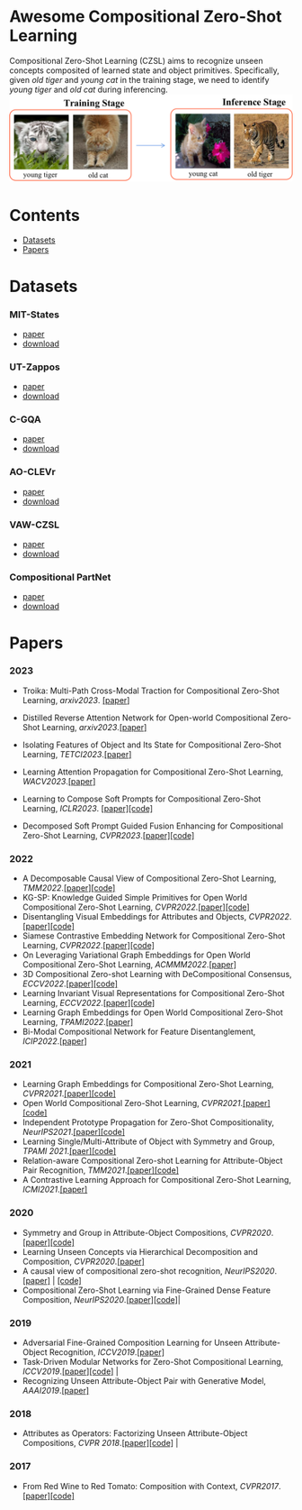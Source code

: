 # Awesome Compositional Zero-Shot Learning
Compositional Zero-Shot Learning (CZSL) aims to recognize unseen concepts composited of learned state and object primitives. Specifically, given *old tiger* and *young cat* in the training stage, we need to identify *young tiger* and *old cat* during inferencing. 
![CZSL](images/czsl.png)


# Contents

- [Datasets](#datasets)
- [Papers](#papers)


# Datasets
### MIT-States
* [paper](https://ieeexplore.ieee.org/stamp/stamp.jsp?tp=&arnumber=7298744)
* [download](http://web.mit.edu/phillipi/Public/states_and_transformations/index.html)

### UT-Zappos
* [paper](https://ieeexplore.ieee.org/stamp/stamp.jsp?tp=&arnumber=6909426)
* [download](https://vision.cs.utexas.edu/projects/finegrained/utzap50k/)

### C-GQA
* [paper](https://openaccess.thecvf.com/content/CVPR2021/papers/Naeem_Learning_Graph_Embeddings_for_Compositional_Zero-Shot_Learning_CVPR_2021_paper.pdf)
* [download](https://github.com/ExplainableML/czsl)


### AO-CLEVr
* [paper](https://proceedings.neurips.cc/paper/2020/hash/1010cedf85f6a7e24b087e63235dc12e-Abstract.html)
* [download](https://github.com/nv-research-israel/causal_comp)

### VAW-CZSL
* [paper](https://arxiv.org/pdf/2205.08536.pdf)
* [download](https://github.com/nirat1606/OADis)

### Compositional PartNet
* [paper](https://arxiv.org/pdf/2111.14673)
* [download](https://github.com/ferjad/3DCZSL)


#  Papers

### 2023
* Troika: Multi-Path Cross-Modal Traction for Compositional Zero-Shot Learning, *arxiv2023*. [[paper]](https://arxiv.org/pdf/2303.15230.pdf)

* Distilled Reverse Attention Network for Open-world Compositional Zero-Shot Learning, *arxiv2023*.[[paper]](https://arxiv.org/pdf/2303.00404.pdf)

* Isolating Features of Object and Its State for Compositional Zero-Shot Learning, *TETCI2023*.[[paper]](https://ieeexplore.ieee.org/document/10015197)


* Learning Attention Propagation for Compositional Zero-Shot Learning, *WACV2023*.[[paper]](https://openaccess.thecvf.com/content/WACV2023/papers/Khan_Learning_Attention_Propagation_for_Compositional_Zero-Shot_Learning_WACV_2023_paper.pdf)

* Learning to Compose Soft Prompts for Compositional Zero-Shot Learning, *ICLR2023*. [[paper]](https://arxiv.org/pdf/2204.03574.pdf)[[code]](https://github.com/BatsResearch/csp)

* Decomposed Soft Prompt Guided Fusion Enhancing for Compositional Zero-Shot Learning, *CVPR2023*.[[paper]](https://arxiv.org/pdf/2211.10681.pdf)[[code]](https://github.com/Forest-art/DFSP)







### 2022
* A Decomposable Causal View of Compositional Zero-Shot Learning, *TMM2022*.[[paper]](https://ieeexplore.ieee.org/document9864072metrics#metrics)[[code]](https://github.com/muliyangm/DeCa)
* KG-SP: Knowledge Guided Simple Primitives for Open World Compositional Zero-Shot Learning, *CVPR2022*.[[paper]]( http://arxiv.org/pdf/2205.06784)[[code]](https://github.com/explainableml/kg-sp)
* Disentangling Visual Embeddings for Attributes and Objects, *CVPR2022*.[[paper]](https://arxiv.org/pdf/2205.08536.pdf)[[code]](https://github.com/nirat1606/oadis)
* Siamese Contrastive Embedding Network for Compositional Zero-Shot Learning, *CVPR2022*.[[paper]](https://openaccess.thecvf.com/content/CVPR2022/papers/Li_Siamese_Contrastive_Embedding_Network_for_Compositional_Zero-Shot_Learning_CVPR_2022_paper.pdf)[[code]](https://github.com/XDUxyLi/SCEN-master)
* On Leveraging Variational Graph Embeddings for Open World Compositional Zero-Shot Learning, *ACMMM2022*.[[paper]](https://arxiv.org/abs/2204.11848)
* 3D Compositional Zero-shot Learning with DeCompositional Consensus, *ECCV2022*.[[paper]](https://arxiv.org/pdf/2111.14673.pdf)[[code]](https://github.com/ferjad/3DCZSL)
* Learning Invariant Visual Representations for Compositional Zero-Shot Learning, *ECCV2022*.[[paper]](https://arxiv.org/pdf/2206.00415.pdf)[[code]](https://github.com/PRIS-CV/IVR)
* Learning Graph Embeddings for Open World Compositional Zero-Shot Learning, *TPAMI2022*.[[paper]](https://arxiv.org/pdf/2105.01017)
* Bi-Modal Compositional Network for Feature Disentanglement, *ICIP2022*.[[paper]](https://ieeexplore.ieee.org/document/9897457)


### 2021
* Learning Graph Embeddings for Compositional Zero-Shot Learning, *CVPR2021*.[[paper]](https://openaccess.thecvf.com/content/CVPR2021/papers/Naeem_Learning_Graph_Embeddings_for_Compositional_Zero-Shot_Learning_CVPR_2021_paper.pdf)[[code]](https://github.com/ExplainableML/czsl)
* Open World Compositional Zero-Shot Learning, *CVPR2021*.[[paper]](https://ieeexplore.ieee.org/stamp/stamp.jsp?tp=&arnumber=9578210)[[code]](https://github.com/ExplainableML/czsl)
* Independent Prototype Propagation for Zero-Shot Compositionality, *NeurIPS2021*.[[paper]](https://arxiv.org/pdf/2106.00305.pdf)[[code]](https://github.com/FrankRuis/ProtoProp)
* Learning Single/Multi-Attribute of Object with Symmetry and Group, *TPAMI 2021*.[[paer]](https://arxiv.org/pdf/2110.04603)[[code]](https://github.com/DirtyHarryLYL/SymNet)
* Relation-aware Compositional Zero-shot Learning for Attribute-Object Pair Recognition, *TMM2021*.[[paper]](https://arxiv.org/pdf/2108.04603)[[code]](https://github.com/daoyuan98/Relation-CZSL)
* A Contrastive Learning Approach for Compositional Zero-Shot Learning, *ICMI2021*.[[paper]](https://dl.acm.org/doi/abs/10.1145/3462244.3479904)
 


### 2020
* Symmetry and Group in Attribute-Object Compositions, *CVPR2020*.[[paper]](https://openaccess.thecvf.com/content_CVPR_2020/papers/Li_Symmetry_and_Group_in_Attribute-Object_Compositions_CVPR_2020_paper.pdf)[[code]](https://github.com/DirtyHarryLYL/SymNet)
* Learning Unseen Concepts via Hierarchical Decomposition and Composition, *CVPR2020*.[[paper]](https://ieeexplore.ieee.org/stamp/stamp.jsp?tp=&arnumber=9156655)
* A causal view of compositional zero-shot recognition, *NeurIPS2020*.[[paper]](https://papers.nips.cc/paper/2020/file/1010cedf85f6a7e24b087e63235dc12e-Paper.pdf) | [[code]](https://github.com/nv-research-israel/causal_comp)
* Compositional Zero-Shot Learning via Fine-Grained Dense Feature Composition, *NeurIPS2020*.[[paper]](https://proceedings.neurips.cc/paper/2020/file/e58cc5ca94270acaceed13bc82dfedf7-Paper.pdf)[[code]](https://github.com/hbdat/neurIPS20_CompositionZSL)|


### 2019
* Adversarial Fine-Grained Composition Learning for Unseen Attribute-Object Recognition, *ICCV2019*.[[paper]](https://see.xidian.edu.cn/faculty/chdeng/Welcome%20to%20Cheng%20Deng's%20Homepage_files/Papers/Conference/ICCV2019_Kun.pdf)
* Task-Driven Modular Networks for Zero-Shot Compositional Learning, *ICCV2019*.[[paper]](https://ieeexplore.ieee.org/document/9010265)[[code]](https://github.com/facebookresearch/taskmodularnets) |
* Recognizing Unseen Attribute-Object Pair with Generative Model, *AAAI2019*.[[paper]](https://ojs.aaai.org/index.php/AAAI/article/view/4907)



### 2018
* Attributes as Operators: Factorizing Unseen Attribute-Object Compositions, *CVPR 2018*.[[paper]](https://arxiv.org/pdf/1803.09851.pdf)[[code]](https://github.com/Tushar-N/attributes-as-operators) |

### 2017
* From Red Wine to Red Tomato: Composition with Context, *CVPR2017*.[[paper]](https://ieeexplore.ieee.org/document/8099612)[[code]](https://github.com/imisra/composing_cvpr17)


